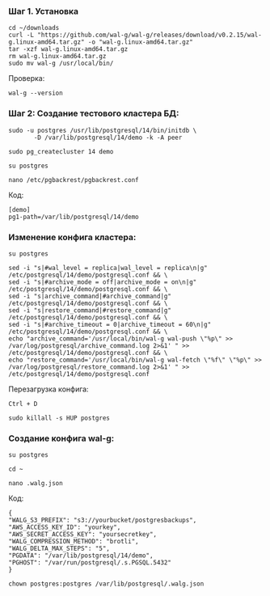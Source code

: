 ### Шаг 1. Установка

```
cd ~/downloads
curl -L "https://github.com/wal-g/wal-g/releases/download/v0.2.15/wal-g.linux-amd64.tar.gz" -o "wal-g.linux-amd64.tar.gz"
tar -xzf wal-g.linux-amd64.tar.gz
rm wal-g.linux-amd64.tar.gz
sudo mv wal-g /usr/local/bin/
```

Проверка:

``wal-g --version``

### Шаг 2: Создание тестового кластера БД:

```
sudo -u postgres /usr/lib/postgresql/14/bin/initdb \
       -D /var/lib/postgresql/14/demo -k -A peer
```

``sudo pg_createcluster 14 demo``

``su postgres``

``nano /etc/pgbackrest/pgbackrest.conf``

Код:

```
[demo]
pg1-path=/var/lib/postgresql/14/demo
```

### Изменение конфига кластера:

``su postgres``

```
sed -i "s|#wal_level = replica|wal_level = replica\n|g" /etc/postgresql/14/demo/postgresql.conf && \
sed -i "s|#archive_mode = off|archive_mode = on\n|g" /etc/postgresql/14/demo/postgresql.conf && \
sed -i "s|archive_command|#archive_command|g" /etc/postgresql/14/demo/postgresql.conf && \
sed -i "s|restore_command|#restore_command|g" /etc/postgresql/14/demo/postgresql.conf && \
sed -i "s|#archive_timeout = 0|archive_timeout = 60\n|g" /etc/postgresql/14/demo/postgresql.conf && \
echo "archive_command='/usr/local/bin/wal-g wal-push \"%p\" >> /var/log/postgresql/archive_command.log 2>&1' " >> /etc/postgresql/14/demo/postgresql.conf && \
echo "restore_command='/usr/local/bin/wal-g wal-fetch \"%f\" \"%p\" >> /var/log/postgresql/restore_command.log 2>&1' " >> /etc/postgresql/14/demo/postgresql.conf
```

Перезагрузка конфига:

``Ctrl + D``

``sudo killall -s HUP postgres``

### Создание конфига wal-g:

``su postgres``

``cd ~``

``nano .walg.json``

Код:

```
{
"WALG_S3_PREFIX": "s3://yourbucket/postgresbackups",
"AWS_ACCESS_KEY_ID": "yourkey",
"AWS_SECRET_ACCESS_KEY": "yoursecretkey",
"WALG_COMPRESSION_METHOD": "brotli",
"WALG_DELTA_MAX_STEPS": "5",
"PGDATA": "/var/lib/postgresql/14/demo",
"PGHOST": "/var/run/postgresql/.s.PGSQL.5432"
}
```

``chown postgres:postgres /var/lib/postgresql/.walg.json``

```

